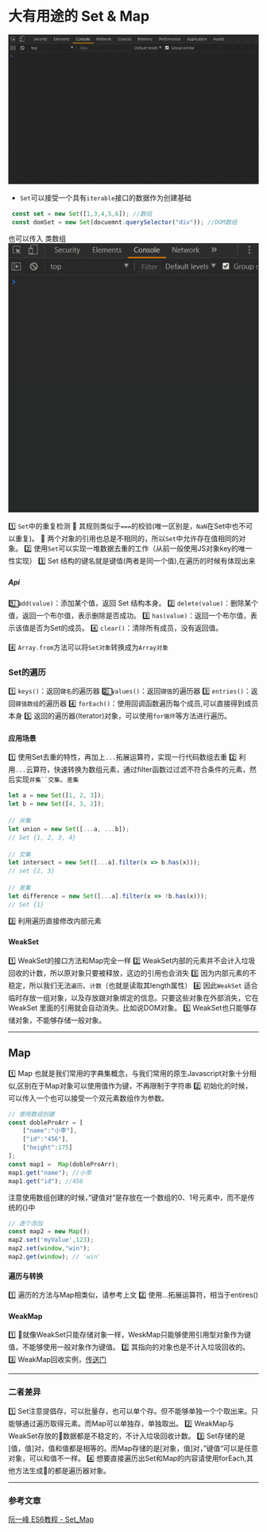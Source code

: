 # 大有用途的 Set & Map
![set](../blog_assets/set.gif)

* `Set`可以接受一个具有`iterable`接口的数据作为创建基础
```js
 const set = new Set([1,3,4,5,6]); //数组
 const domSet = new Set(docuemnt.querySelector("div")); //DOM数组
```
也可以传入 类数组
![set](../blog_assets/arguSet.gif)

1️⃣  `Set`中的重复检测
  🎦 其规则类似于`===`的校验(唯一区别是，`NaN`在Set中也不可以重复)。
  🎦 两个对象的引用也总是不相同的，所以`Set`中允许存在值相同的对象。
2️⃣ 使用`Set`可以实现一堆数据去重的工作（从前一般使用JS对象key的唯一性实现）
3️⃣ Set 结构的键名就是键值(两者是同一个值),在遍历的时候有体现出来

##### Api
1️⃣⃣ `add(value)`：添加某个值，返回 Set 结构本身。
2️⃣ `delete(value)`：删除某个值，返回一个布尔值，表示删除是否成功。
3️⃣ `has(value)`：返回一个布尔值，表示该值是否为Set的成员。
4️⃣ `clear()`：清除所有成员，没有返回值。


4️⃣  `Array.from`方法可以将`Set对象`转换成为`Array对象`
### Set的遍历
1️⃣  `keys()`：返回`键名`的遍历器
2️⃣⃣  `values()`：返回`键值`的遍历器
3️⃣  `entries()`：返回`键值数组`的遍历器
4️⃣  `forEach()`：使用回调函数遍历每个成员,可以直接得到成员本身
5️⃣  返回的遍历器(Iterator)对象，可以使用`for循环`等方法进行遍历。

#### 应用场景
1️⃣ 使用Set去重的特性，再加上`...`拓展运算符，实现一行代码数组去重
2️⃣ 利用`...`云算符，快速转换为数组元素，通过filter函数过过滤不符合条件的元素，然后实现`并集``交集`、`差集`
```js
let a = new Set([1, 2, 3]);
let b = new Set([4, 3, 2]);

// 并集
let union = new Set([...a, ...b]);
// Set {1, 2, 3, 4}

// 交集
let intersect = new Set([...a].filter(x => b.has(x)));
// set {2, 3}

// 差集
let difference = new Set([...a].filter(x => !b.has(x)));
// Set {1}
```
3️⃣ 利用遍历直接修改内部元素
#### WeakSet
1️⃣ WeakSet的接口方法和Map完全一样
2️⃣ WeakSet内部的元素并不会计入垃圾回收的计数，所以原对象只要被释放，这边的引用也会消失
3️⃣ 因为内部元素的不稳定，所以我们无法`遍历`、`计数`（也就是读取其length属性）
4️⃣ 因此`WeakSet` 适合临时存放一组对象，以及存放跟对象绑定的信息。只要这些对象在外部消失，它在 WeakSet 里面的引用就会自动消失。比如说DOM对象。
5️⃣ WeakSet也只能够存储对象，不能够存储一般对象。



___
## Map
1️⃣ Map 也就是我们常用的字典集概念，与我们常用的原生Javascript对象十分相似,区别在于Map对象可以使用值作为键，不再限制于字符串
2️⃣ 初始化的时候，可以传入一个也可以接受一个双元素数组作为参数。
```js
// 使用数组创建
const dobleProArr = [
    ["name":"小李"],
    ["id":"456"],
    ["height":175]
];
const map1 =  Map(dobleProArr);
map1.get("name"); //小李
map1.get("id"); //456
```
注意使用数组创建的时候，”键值对“是存放在一个数组的0、1号元素中，而不是传统的{}中
```js
// 逐个添加
const map2 = new Map();
map2.set('myValue',123);
map2.set(window,"win");
map2.get(window); // 'win'
```
#### 遍历与转换
1️⃣ 遍历的方法与Map相类似，请参考上文
2️⃣ 使用...拓展运算符，相当于entires()
#### WeakMap
1️⃣ 就像WeakSet只能存储对象一样，WeskMap只能够使用引用型对象作为键值，不能够使用一般对象作为键值。
2️⃣ 其指向的对象也是不计入垃圾回收的。
3️⃣ WeakMap回收实例，[传送门](https://github.com/ruanyf/es6tutorial/issues/362#issuecomment-292451925)

___
### 二者差异
1️⃣ Set注意提倡存，可以批量存，也可以单个存。但不能够单独一个个取出来。只能够通过遍历取得元素。而Map可以单独存，单独取出。
2️⃣ WeakMap与WeakSet存放的数据都是不稳定的，不计入垃圾回收计数。
3️⃣ Set存储的是[值，值]对，值和值都是相等的。而Map存储的是[对象，值]对，”键值“可以是任意对象，可以和值不一样。
4️⃣ 想要直接遍历出Set和Map的内容请使用forEach,其他方法生成的都是遍历器对象。

___
### 参考文章
[阮一峰 ES6教程 - Set_Map](http://es6.ruanyifeng.com/#docs/set-map)